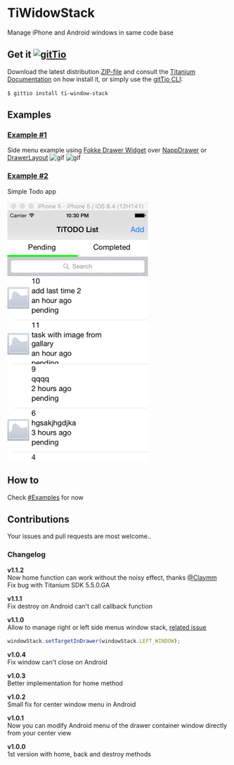 # TiWidowStack

Manage iPhone and Android windows in same code base

## Get it [![gitTio](http://gitt.io/badge.svg)](http://gitt.io/component/ti-window-stack)

Download the latest distribution [ZIP-file](https://github.com/HazemKhaled/TiWidowStack/releases) and consult the [Titanium Documentation](http://docs.appcelerator.com/titanium/latest/#!/guide/Using_a_Module) on how install it, or simply use the [gitTio CLI](http://gitt.io/cli):

`$ gittio install ti-window-stack`

## Examples

### [Example #1](https://github.com/HazemKhaled/SideMenu-with-NavigationWindow-for-Titanium)

Side menu example using [Fokke Drawer Widget](http://gitt.io/component/nl.fokkezb.drawer) over [NappDrawer](http://gitt.io/component/dk.napp.drawer) or [DrawerLayout](https://github.com/manumaticx/Ti.DrawerLayout) ![gif](https://raw.githubusercontent.com/hazemkhaled/SideMenu-with-NavigationWindow-for-Titanium/master/screens/iphone.gif) ![gif](https://raw.githubusercontent.com/hazemkhaled/SideMenu-with-NavigationWindow-for-Titanium/master/screens/android.gif)

### [Example #2](https://github.com/HazemKhaled/TiTODOs)

Simple Todo app

![gif](https://raw.githubusercontent.com/hazemkhaled/TiTODOs/master/screen.gif)

## How to

Check [#Examples](#examples) for now

## Contributions

Your issues and pull requests are most welcome..

### Changelog
**v1.1.2**
<br>Now home function can work without the noisy effect, thanks [@Claymm](https://github.com/Claymm)
<br>Fix bug with Titanium SDK 5.5.0.GA

**v1.1.1**<br>Fix destroy on Android can't call callback function

**v1.1.0**<br>Allow to manage right or left side menus window stack, [related issue](https://github.com/viezel/NappDrawer/issues/188)
```javascript
windowStack.setTargetInDrawer(windowStack.LEFT_WINDOW);
```

**v1.0.4**<br>
Fix window can't close on Android

**v1.0.3**<br>
Better implementation for home method

**v1.0.2**<br>
Small fix for center window menu in Android

**v1.0.1**<br>
Now you can modify Android menu of the drawer container window directly from your center view

**v1.0.0**<br>
1st version with home, back and destroy methods
